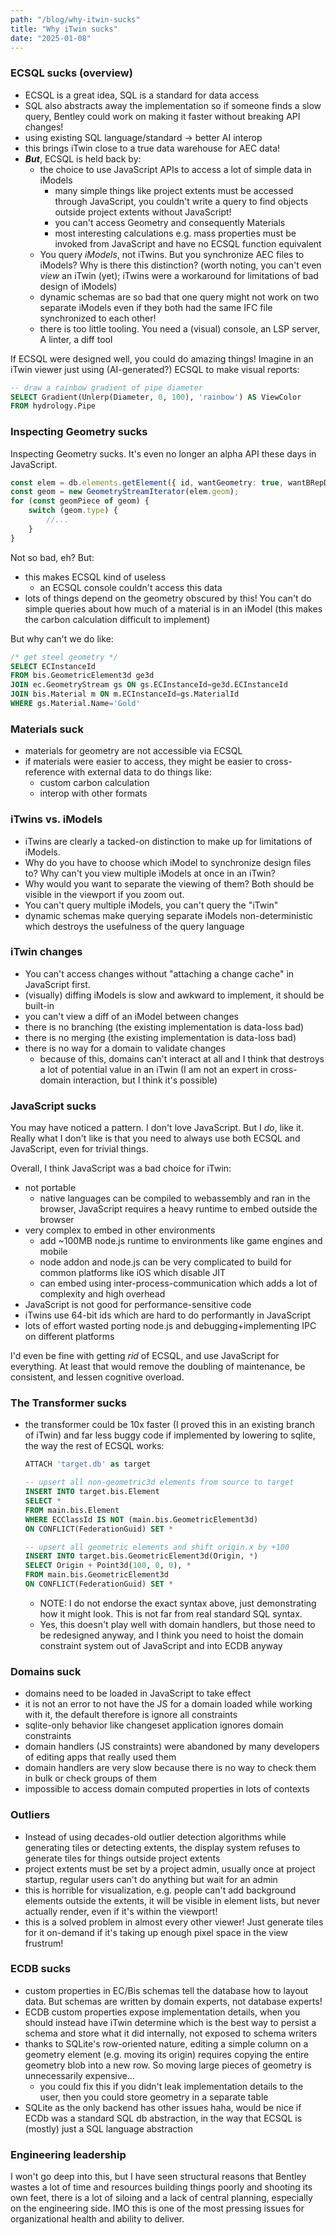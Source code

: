 ```yaml
---
path: "/blog/why-itwin-sucks"
title: "Why iTwin sucks"
date: "2025-01-08"
---
```


### ECSQL sucks (overview)

- ECSQL is a great idea, SQL is a standard for data access
- SQL also abstracts away the implementation so if someone finds a slow query, Bentley
  could work on making it faster without breaking API changes!
- using existing SQL language/standard -> better AI interop
- this brings iTwin close to a true data warehouse for AEC data!
- ***But***, ECSQL is held back by:
  - the choice to use JavaScript APIs to access a lot of simple data in iModels
    - many simple things like project extents must be accessed through JavaScript, you couldn't write a
      query to find objects outside project extents without JavaScript!
    - you can't access Geometry and consequently Materials 
    - most interesting calculations e.g. mass properties must be invoked from JavaScript and have no ECSQL function equivalent
  - You query _iModels_, not iTwins. But you synchronize AEC files to iModels? Why is there
    this distinction? (worth noting, you can't even _view_ an iTwin (yet); iTwins
    were a workaround for limitations of bad design of iModels)
  - dynamic schemas are so bad that one query might not work on two separate iModels
    even if they both had the same IFC file synchronized to each other!
  - there is too little tooling. You need a (visual) console, an LSP server, A linter, a diff tool


If ECSQL were designed well, you could do amazing things!
Imagine in an iTwin viewer just using (AI-generated?) ECSQL to make visual reports:

```sql
-- draw a rainbow gradient of pipe diameter
SELECT Gradient(Unlerp(Diameter, 0, 100), 'rainbow') AS ViewColor
FROM hydrology.Pipe
```

### Inspecting Geometry sucks

Inspecting Geometry sucks. It's even no longer an alpha API these days in JavaScript.

```ts
const elem = db.elements.getElement({ id, wantGeometry: true, wantBRepData: true, });
const geom = new GeometryStreamIterator(elem.geom);
for (const geomPiece of geom) {
    switch (geom.type) {
        //...
    }
}
```

Not so bad, eh? But:
- this makes ECSQL kind of useless
  - an ECSQL console couldn't access this data
- lots of things depend on the geometry obscured by this!
  You can't do simple queries about how much of a material is in an iModel
  (this makes the carbon calculation difficult to implement)

But why can't we do like:

```sql
/* get steel geometry */
SELECT ECInstanceId
FROM bis.GeometricElement3d ge3d
JOIN ec.GeometryStream gs ON gs.ECInstanceId=ge3d.ECInstanceId
JOIN bis.Material m ON m.ECInstanceId=gs.MaterialId
WHERE gs.Material.Name='Gold'
```

### Materials suck

- materials for geometry are not accessible via ECSQL
- if materials were easier to access, they might be easier to cross-reference with external data to do things like:
  - custom carbon calculation
  - interop with other formats

### iTwins vs. iModels

- iTwins are clearly a tacked-on distinction to make up for limitations of iModels.
- Why do you have to choose which iModel to synchronize design files to? Why can't you view multiple iModels
  at once in an iTwin?
- Why would you want to separate the viewing of them? Both should be visible in the viewport if you zoom out.
- You can't query multiple iModels, you can't query the "iTwin"
- dynamic schemas make querying separate iModels non-deterministic which destroys the usefulness of the query language

### iTwin changes

- You can't access changes without "attaching a change cache" in JavaScript first.
- (visually) diffing iModels is slow and awkward to implement, it should be built-in
- you can't view a diff of an iModel between changes
- there is no branching (the existing implementation is data-loss bad)
- there is no merging (the existing implementation is data-loss bad)
- there is no way for a domain to validate changes
  - because of this, domains can't interact at all and I think that destroys a lot of potential value
    in an iTwin (I am not an expert in cross-domain interaction, but I think it's possible)

### JavaScript sucks

You may have noticed a pattern. I don't love JavaScript. But I _do_, like it.
Really what I don't like is that you need to always use both ECSQL and JavaScript, even for trivial things.

Overall, I think JavaScript was a bad choice for iTwin:
- not portable
  - native languages can be compiled to webassembly and ran in the browser, JavaScript requires a heavy
    runtime to embed outside the browser
- very complex to embed in other environments
  - add ~100MB node.js runtime to environments like game engines and mobile
  - node addon and node.js can be very complicated to build for common platforms like iOS which disable JIT
  - can embed using inter-process-communication which adds a lot of complexity and high overhead
- JavaScript is not good for performance-sensitive code
- iTwins use 64-bit ids which are hard to do performantly in JavaScript
- lots of effort wasted porting node.js and debugging+implementing IPC on different platforms

I'd even be fine with getting _rid_ of ECSQL, and use JavaScript for everything. At least that would
remove the doubling of maintenance, be consistent, and lessen cognitive overload.

### The Transformer sucks

- the transformer could be 10x faster (I proved this in an existing branch of iTwin)
  and far less buggy code if implemented by lowering to sqlite, the way the rest of ECSQL works:

  ```sql
  ATTACH 'target.db' as target

  -- upsert all non-geometric3d elements from source to target
  INSERT INTO target.bis.Element
  SELECT *
  FROM main.bis.Element
  WHERE ECClassId IS NOT (main.bis.GeometricElement3d)
  ON CONFLICT(FederationGuid) SET *

  -- upsert all geometric elements and shift origin.x by +100
  INSERT INTO target.bis.GeometricElement3d(Origin, *)
  SELECT Origin + Point3d(100, 0, 0), *
  FROM main.bis.GeometricElement3d
  ON CONFLICT(FederationGuid) SET *
  ```

  - NOTE: I do not endorse the exact syntax above, just demonstrating how it might look. This is not far from
    real standard SQL syntax.
  - Yes, this doesn't play well with domain handlers, but those need to be redesigned anyway, and I think you need
    to hoist the domain constraint system out of JavaScript and into ECDB anyway

### Domains suck

- domains need to be loaded in JavaScript to take effect
- it is not an error to not have the JS for a domain loaded while working with it,
  the default therefore is ignore all constraints
- sqlite-only behavior like changeset application ignores domain constraints
- domain handlers (JS constraints) were abandoned by many developers of editing apps that really used them
- domain handlers are very slow because there is no way to check them in bulk or check groups of them
- impossible to access domain computed properties in lots of contexts

### Outliers

- Instead of using decades-old outlier detection algorithms while generating tiles or detecting extents,
  the display system refuses to generate tiles for things outside project extents
- project extents must be set by a project admin, usually once at project startup, regular users can't do anything
  but wait for an admin
- this is horrible for visualization, e.g. people can't add background elements outside the extents,
  it will be visible in element lists, but never actually render, even if it's within the viewport!
- this is a solved problem in almost every other viewer! Just generate tiles for it on-demand if it's taking
  up enough pixel space in the view frustrum!

### ECDB sucks

- custom properties in EC/Bis schemas tell the database how to layout data. But schemas are written
  by domain experts, not database experts!
- ECDB custom properties expose implementation details, when you should instead
  have iTwin determine which is the best way to persist a schema and store what it did internally,
  not exposed to schema writers
- thanks to SQLite's row-oriented nature, editing a simple column on a geometry element
  (e.g. moving its origin) requires copying the entire geometry blob into a new row. So
  moving large pieces of geometry is unnecessarily expensive...
  - you could fix this if you didn't leak implementation details to the user, then you could store
    geometry in a separate table
- SQLite as the only backend has other issues haha, would be nice if ECDb was a standard SQL db
  abstraction, in the way that ECSQL is (mostly) just a SQL language abstraction

### Engineering leadership

I won't go deep into this, but I have seen structural reasons that Bentley wastes a lot of time
and resources building things poorly and shooting its own feet, there is a lot of siloing and a
lack of central planning, especially on the engineering side. IMO this is one of the most pressing
issues for organizational health and ability to deliver.

